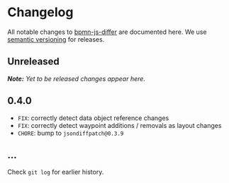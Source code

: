 # Changelog

All notable changes to [bpmn-js-differ](https://github.com/bpmn-io/bpmn-js-differ) are documented here. We use [semantic versioning](http://semver.org/) for releases.

## Unreleased

___Note:__ Yet to be released changes appear here._

## 0.4.0

* `FIX`: correctly detect data object reference changes
* `FIX`: correctly detect waypoint additions / removals as layout changes
* `CHORE`: bump to `jsondiffpatch@0.3.9`

## ...

Check `git log` for earlier history.